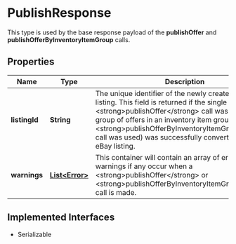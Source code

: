

# PublishResponse

This type is used by the base response payload of the <strong>publishOffer</strong> and <strong>publishOfferByInventoryItemGroup</strong> calls.
## Properties

Name | Type | Description | Notes
------------ | ------------- | ------------- | -------------
**listingId** | **String** | The unique identifier of the newly created eBay listing. This field is returned if the single offer (if &lt;strong&gt;publishOffer&lt;/strong&gt; call was used) or group of offers in an inventory item group (if &lt;strong&gt;publishOfferByInventoryItemGroup&lt;/strong&gt; call was used) was successfully converted into an eBay listing. |  [optional]
**warnings** | [**List&lt;Error&gt;**](Error.md) | This container will contain an array of errors and/or warnings if any occur when a &lt;strong&gt;publishOffer&lt;/strong&gt; or &lt;strong&gt;publishOfferByInventoryItemGroup&lt;/strong&gt; call is made. |  [optional]


## Implemented Interfaces

* Serializable


